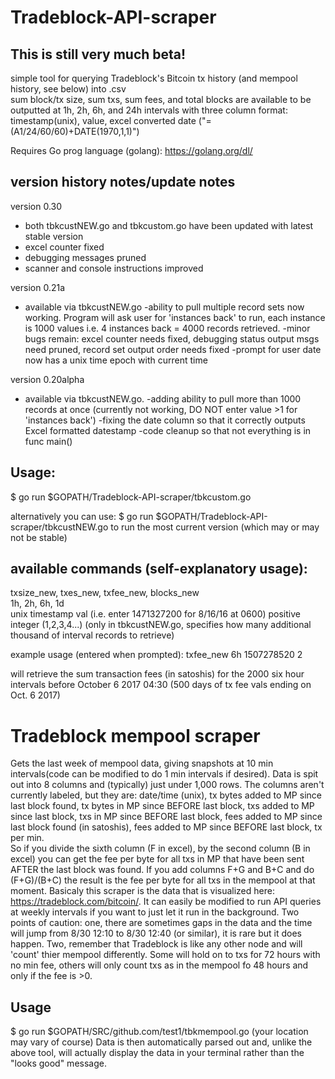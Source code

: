 # Tradeblock-API-scraper
## This is still very much beta!  

  
simple tool for querying Tradeblock's Bitcoin tx history (and mempool history, see below) into .csv   
sum block/tx size, sum txs, sum fees, and total blocks are available to be outputted at 1h, 2h, 6h, and 24h intervals with three column format:  
timestamp(unix), value, excel converted date ("=(A1/24/60/60)+DATE(1970,1,1)") 

Requires Go prog language (golang): https://golang.org/dl/   


## version history notes/update notes       
version 0.30 
 - both tbkcustNEW.go and tbkcustom.go have been updated with latest stable version
 - excel counter fixed
 - debugging messages pruned
 - scanner and console instructions improved
 
version 0.21a
 - available via tbkcustNEW.go
 -ability to pull multiple record sets now working. Program will ask user for 'instances back' to run, each instance is 1000 values i.e. 4 instances back = 4000 records retrieved.
 -minor bugs remain: excel counter needs fixed, debugging status output msgs need pruned, record set output order needs fixed
 -prompt for user date now has a unix time epoch with current time

version 0.20alpha
 - available via tbkcustNEW.go. 
 -adding ability to pull more than 1000 records at once (currently not working, DO NOT enter value >1 for 'instances back')
 -fixing the date column so that it correctly outputs Excel formatted datestamp
 -code cleanup so that not everything is in func main()


## Usage:  
$ go run $GOPATH/Tradeblock-API-scraper/tbkcustom.go  
  
alternatively you can use:
$ go run $GOPATH/Tradeblock-API-scraper/tbkcustNEW.go
to run the most current version (which may or may not be stable)

## available commands (self-explanatory usage):  
txsize_new, txes_new, txfee_new, blocks_new  
1h, 2h, 6h, 1d  
unix timestamp val (i.e. enter 1471327200 for 8/16/16 at 0600)
positive integer (1,2,3,4...) (only in tbkcustNEW.go, specifies how many additional thousand of interval records to retrieve)

example usage (entered when prompted):
txfee_new
6h
1507278520
2

will retrieve the sum transaction fees (in satoshis) for the 2000 six hour intervals before October 6 2017 04:30 (500 days of tx fee vals ending on Oct. 6 2017)

# Tradeblock mempool scraper
Gets the last week of mempool data, giving snapshots at 10 min intervals(code can be modified to do 1 min intervals if desired). Data is spit out into 8 columns and (typically) just under 1,000 rows. The columns aren't currently labeled, but they are: date/time (unix), tx bytes added to MP since last block found, tx bytes in MP since BEFORE last block, txs added to MP since last block, txs in MP since BEFORE last block, fees added to MP since last block found (in satoshis), fees added to MP since BEFORE last block, tx per min.     
So if you divide the sixth column (F in excel), by the second column (B in excel) you can get the fee per byte for all txs in MP that have been sent AFTER the last block was found. If you add columns F+G and B+C and do (F+G)/(B+C) the result is the fee per byte for all txs in the mempool at that moment. 
Basicaly this scraper is the data that is visualized here: https://tradeblock.com/bitcoin/. It can easily be modified to run API queries at weekly intervals if you want to just let it run in the background. 
Two points of caution: one, there are sometimes gaps in the data and the time will jump from 8/30 12:10 to 8/30 12:40 (or similar), it is rare but it does happen. Two, remember that Tradeblock is like any other node and will 'count' thier mempool differently. Some will hold on to txs for 72 hours with no min fee, others will only count txs as in the mempool fo 48 hours and only if the fee is >0. 

## Usage
$ go run $GOPATH/SRC/github.com/test1/tbkmempool.go (your location may vary of course)
Data is then automatically parsed out and, unlike the above tool, will actually display the data in your terminal rather than the "looks good" message.
